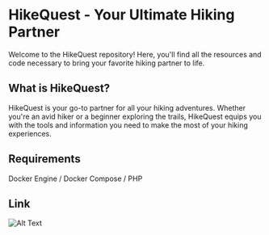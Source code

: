 # HikeQuest - Your Ultimate Hiking Partner

Welcome to the HikeQuest repository! Here, you'll find all the resources and code necessary to bring your favorite hiking partner to life.

## What is HikeQuest?

HikeQuest is your go-to partner for all your hiking adventures. Whether you're an avid hiker or a beginner exploring the trails, HikeQuest equips you with the tools and information you need to make the most of your hiking experiences.

## Requirements

Docker Engine / Docker Compose / PHP

## Link

![Alt Text](https://64.media.tumblr.com/dc8f8350b7adc9e60bec696b04661294/94fe171a2735dbb8-77/s540x810/cdc26b3f2458dfabc63d706ec15e5f8d5a70ad83.gifv)
